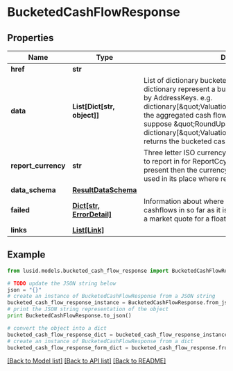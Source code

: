 # BucketedCashFlowResponse


## Properties
Name | Type | Description | Notes
------------ | ------------- | ------------- | -------------
**href** | **str** |  | [optional] 
**data** | **List[Dict[str, object]]** | List of dictionary bucketed cash flow result set.  Each dictionary represent a bucketed cashflow result set keyed by AddressKeys.  e.g. dictionary[\&quot;Valuation/CashFlowAmount\&quot;] for the aggregated cash flow amount for the bucket.  e.g. suppose \&quot;RoundUp\&quot; method, then dictionary[\&quot;Valuation/CashFlowDate/RoundUp\&quot;] returns the bucketed cashflow date. | [optional] 
**report_currency** | **str** | Three letter ISO currency string indicating what currency to report in for ReportCcy denominated queries.  If not present then the currency of the relevant portfolio will be used in its place where relevant. | [optional] 
**data_schema** | [**ResultDataSchema**](ResultDataSchema.md) |  | [optional] 
**failed** | [**Dict[str, ErrorDetail]**](ErrorDetail.md) | Information about where instruments have failed to return cashflows in so far as it is available.  e.g., failure to retrieve a market quote for a floating rate instrument. | [optional] 
**links** | [**List[Link]**](Link.md) |  | [optional] 

## Example

```python
from lusid.models.bucketed_cash_flow_response import BucketedCashFlowResponse

# TODO update the JSON string below
json = "{}"
# create an instance of BucketedCashFlowResponse from a JSON string
bucketed_cash_flow_response_instance = BucketedCashFlowResponse.from_json(json)
# print the JSON string representation of the object
print BucketedCashFlowResponse.to_json()

# convert the object into a dict
bucketed_cash_flow_response_dict = bucketed_cash_flow_response_instance.to_dict()
# create an instance of BucketedCashFlowResponse from a dict
bucketed_cash_flow_response_form_dict = bucketed_cash_flow_response.from_dict(bucketed_cash_flow_response_dict)
```
[[Back to Model list]](../README.md#documentation-for-models) [[Back to API list]](../README.md#documentation-for-api-endpoints) [[Back to README]](../README.md)



